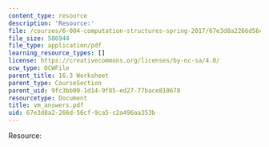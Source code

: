 ```yaml
---
content_type: resource
description: 'Resource:'
file: /courses/6-004-computation-structures-spring-2017/67e3d8a2266d56cf9ca5c2a496aa353b_vm_answers.pdf
file_size: 586944
file_type: application/pdf
learning_resource_types: []
license: https://creativecommons.org/licenses/by-nc-sa/4.0/
ocw_type: OCWFile
parent_title: 16.3 Worksheet
parent_type: CourseSection
parent_uid: 9fc3bb09-1d14-9f85-ed27-77bace810678
resourcetype: Document
title: vm_answers.pdf
uid: 67e3d8a2-266d-56cf-9ca5-c2a496aa353b
---
```

Resource: